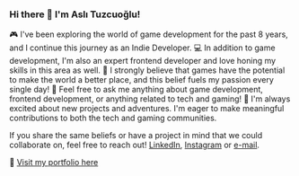 ### Hi there 👋  I'm Aslı Tuzcuoğlu! 

🎮 I've been exploring the world of game development for the past 8 years, and I continue this journey as an Indie Developer.
💻 In addition to game development, I'm also an expert frontend developer and love honing my skills in this area as well.
🌟 I strongly believe that games have the potential to make the world a better place, and this belief fuels my passion every single day!
💬 Feel free to ask me anything about game development, frontend development, or anything related to tech and gaming!
🚀 I'm always excited about new projects and adventures. I'm eager to make meaningful contributions to both the tech and gaming communities.

If you share the same beliefs or have a project in mind that we could collaborate on, feel free to reach out! 
 [LinkedIn](https://www.linkedin.com/in/asli-tuzcuoglu/), [Instagram](https://www.instagram.com/portatifevren/?hl=en) or [e-mail](asli.tuzcuoglu92@gmail.com).

🔗 [Visit my portfolio here](https://www.youtube.com/watch?v=uiz9Lsk8rGg&list=PL9azWjUPjL3XktSDFctwvTWqBjxDRC0ib&index=1)
